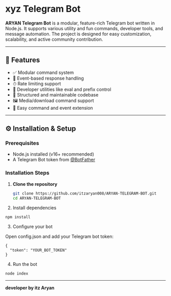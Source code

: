 # xyz Telegram Bot

**ARYAN Telegram Bot** is a modular, feature-rich Telegram bot written in Node.js. It supports various utility and fun commands, developer tools, and message automation. The project is designed for easy customization, scalability, and active community contribution.

---

## 🚀 Features

- ✅ Modular command system
- 💬 Event-based response handling
- ⏱ Rate limiting support
- 🧰 Developer utilities like eval and prefix control
- 📁 Structured and maintainable codebase
- 🖼 Media/download command support
- 🧩 Easy command and event extension

---

## ⚙️ Installation & Setup

### Prerequisites

- Node.js installed (v16+ recommended)
- A Telegram Bot token from [@BotFather](https://t.me/BotFather)

### Installation Steps

1. **Clone the repository**
   ```bash
   git clone https://github.com/itzaryan008/ARYAN-TELEGRAM-BOT.git
   cd ARYAN-TELEGRAM-BOT

2. Install dependencies

```
npm install
```

3. Configure your bot

Open config.json and add your Telegram bot token:

```
{
  "token": "YOUR_BOT_TOKEN"
}
```

4. Run the bot

```
node index
```

---

**developer by itz Aryan**
